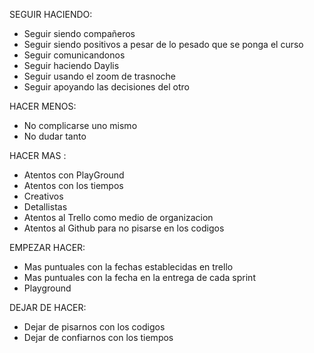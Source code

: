  SEGUIR HACIENDO:
* Seguir siendo compañeros
* Seguir siendo positivos a pesar de lo pesado que se ponga el curso
* Seguir comunicandonos 
* Seguir haciendo Daylis
* Seguir usando el zoom  de trasnoche
* Seguir apoyando las decisiones del otro 

 HACER MENOS:
* No complicarse uno mismo 
* No dudar tanto

 HACER MAS :
* Atentos con PlayGround
* Atentos con los tiempos
* Creativos
* Detallistas
* Atentos al Trello como medio de organizacion
* Atentos al Github para no pisarse en los codigos

 EMPEZAR HACER:
* Mas puntuales con la fechas establecidas en trello
* Mas puntuales con la fecha  en la entrega de cada sprint
* Playground

 DEJAR DE HACER: 
* Dejar de pisarnos con los codigos
* Dejar de confiarnos con los tiempos
